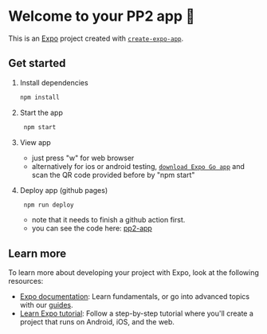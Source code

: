 # Welcome to your PP2 app 👋

This is an [Expo](https://expo.dev) project created with [`create-expo-app`](https://www.npmjs.com/package/create-expo-app).

## Get started

1. Install dependencies

   ```bash
   npm install
   ```

2. Start the app

   ```bash
    npm start
   ```

3. View app

   - just press "w" for web browser
   - alternatively for ios or android testing, [`download Expo Go app`](https://expo.dev/go) and scan the QR code provided before by "npm start"

4. Deploy app (github pages)

   ```bash
    npm run deploy
   ```
   - note that it needs to finish a github action first.
   - you can see the code here: [pp2-app](https://nunomore.github.io/pp2-app/)

## Learn more

To learn more about developing your project with Expo, look at the following resources:

- [Expo documentation](https://docs.expo.dev/): Learn fundamentals, or go into advanced topics with our [guides](https://docs.expo.dev/guides).
- [Learn Expo tutorial](https://docs.expo.dev/tutorial/introduction/): Follow a step-by-step tutorial where you'll create a project that runs on Android, iOS, and the web.
